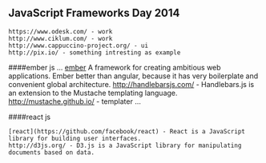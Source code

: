 JavaScript Frameworks Day 2014
-

    https://www.odesk.com/ - work
    http://www.ciklum.com/ - work
    http://www.cappuccino-project.org/ - ui
    http://pix.io/ - something intresting as example

####ember js
...
[ember](http://emberjs.com/) A framework for creating ambitious web applications.
Ember better than angular, because it has very boilerplate and convenient global architecture.
http://handlebarsjs.com/ - Handlebars.js is an extension to the Mustache templating language.
http://mustache.github.io/ - templater
...

####react js
````
[react](https://github.com/facebook/react) - React is a JavaScript library for building user interfaces.
http://d3js.org/ - D3.js is a JavaScript library for manipulating documents based on data.
````
